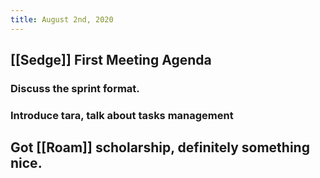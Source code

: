 ```yaml
---
title: August 2nd, 2020
---
```


## [[Sedge]] First Meeting Agenda 
### Discuss the sprint format.

### Introduce tara, talk about tasks management

## Got [[Roam]] scholarship, definitely something nice. 
